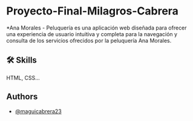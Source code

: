
# Proyecto-Final-Milagros-Cabrera

*Ana Morales - Peluquería es una aplicación web diseñada para ofrecer una experiencia de usuario intuitiva y completa para la navegación y consulta de los servicios ofrecidos por la peluquería Ana Morales. 

## 🛠 Skills
 HTML, CSS...


## Authors

- [@maguicabrera23](https://github.com/MilagrosCabrera23)

